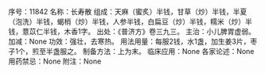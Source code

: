 序号：11842
名称：长寿散
组成：天麻（蜜炙）半钱，甘草（炒）半钱，半夏（泡洗）半钱，蝎梢（炒）半钱，人参半钱，白扁豆（炒）半钱，糯米（炒）半钱，薏苡仁半钱，木香1字。
出处：《普济方》卷三九三。
主治：小儿脾胃虚弱。
加减：None
功效：强壮，去寒热。
用法用量：每服2钱，水1盏，加生姜3片，枣子1个，煎至半盏服之。
制备方法：上为末。
临床应用：None
各家论述：None
用药禁忌：None
附注：None
